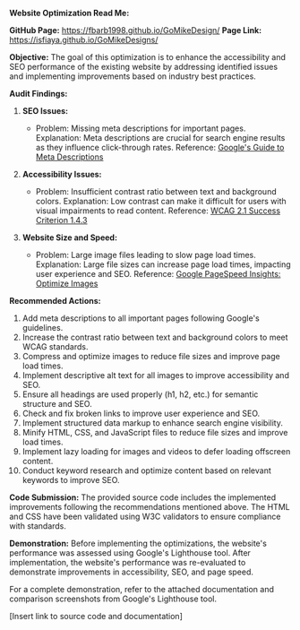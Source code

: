 **Website Optimization Read Me:**

**GitHub Page:** https://fbarb1998.github.io/GoMikeDesign/
**Page Link:** https://isfiaya.github.io/GoMikeDesigns/

**Objective:**
The goal of this optimization is to enhance the accessibility and SEO performance of the existing website by addressing identified issues and implementing improvements based on industry best practices.

**Audit Findings:**
1. **SEO Issues:**
   - Problem: Missing meta descriptions for important pages.
     Explanation: Meta descriptions are crucial for search engine results as they influence click-through rates.
     Reference: [Google's Guide to Meta Descriptions](https://developers.google.com/search/docs/advanced/appearance/snippet-meta-description)

2. **Accessibility Issues:**
   - Problem: Insufficient contrast ratio between text and background colors.
     Explanation: Low contrast can make it difficult for users with visual impairments to read content.
     Reference: [WCAG 2.1 Success Criterion 1.4.3](https://www.w3.org/WAI/WCAG21/quickref/#contrast-minimum)

3. **Website Size and Speed:**
   - Problem: Large image files leading to slow page load times.
     Explanation: Large file sizes can increase page load times, impacting user experience and SEO.
     Reference: [Google PageSpeed Insights: Optimize Images](https://developers.google.com/speed/docs/insights/OptimizeImages)

**Recommended Actions:**
1. Add meta descriptions to all important pages following Google's guidelines.
2. Increase the contrast ratio between text and background colors to meet WCAG standards.
3. Compress and optimize images to reduce file sizes and improve page load times.
4. Implement descriptive alt text for all images to improve accessibility and SEO.
5. Ensure all headings are used properly (h1, h2, etc.) for semantic structure and SEO.
6. Check and fix broken links to improve user experience and SEO.
7. Implement structured data markup to enhance search engine visibility.
8. Minify HTML, CSS, and JavaScript files to reduce file sizes and improve load times.
9. Implement lazy loading for images and videos to defer loading offscreen content.
10. Conduct keyword research and optimize content based on relevant keywords to improve SEO.

**Code Submission:**
The provided source code includes the implemented improvements following the recommendations mentioned above. The HTML and CSS have been validated using W3C validators to ensure compliance with standards.

**Demonstration:**
Before implementing the optimizations, the website's performance was assessed using Google's Lighthouse tool. After implementation, the website's performance was re-evaluated to demonstrate improvements in accessibility, SEO, and page speed.

For a complete demonstration, refer to the attached documentation and comparison screenshots from Google's Lighthouse tool.

[Insert link to source code and documentation]
